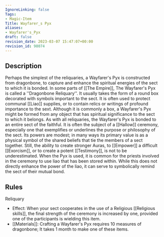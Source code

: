 ```yaml
---
IgnoreLinking: false
Tags:
- Magic-Item
Title: Wayfarer_s Pyx
aliases:
- Wayfarer's_Pyx
draft: false
revision_date: 2023-03-07 15:47:07+00:00
revision_id: 98074
---
```


## Description
Perhaps the simplest of the reliquaries, a Wayfarer's Pyx is constructed from dragonbone, to capture and enhance the spiritual energies of the sect to which it is bonded. In some parts of [[The Empire]], The Wayfarer's Pyx is called a ''Dragonbone Reliquary''. It usually takes the form of a round box decorated with symbols important to the sect. It is often used to protect communal [[Liao]] supplies, or to contain relics or writings of profound importance to the sext. Although it is commonly a box, a Wayfarer's Pyx might be formed from any object that has spiritual significance to the sect to which it belongs.
As with all reliquaries, the Wayfarer's Pyx is bonded to an entire sect of the faithful. It is often the subject of a [[Hallow]] ceremony, especially one that exemplifies or underlines the purpose or philosophy of the sect. Its powers are modest; in many ways its primary value is as a physical symbol of the shared beliefs that tie the members of a sect together. Still, the ability to create stronger Auras, to [[Empower]] a difficult [[Exorcism]], or to create a potent [[Testimony]], is not to be underestimated.
When the Pyx is used, it is common for the priests involved in the ceremony to use liao that has been stored within. While this does not directly enhance the power of the liao, it can serve to symbolically remind the sect of their mutual bond.
## Rules
Reliquary
* Effect: When your sect cooperates in the use of a Religious [[Religious skills]], the final strength of the ceremony is increased by one, provided one of the participants is wielding this item.
* [[Materials]]: Crafting a Wayfarer's Pyx requires 10 measures of dragonbone; It takes 1 month to make one of these items.